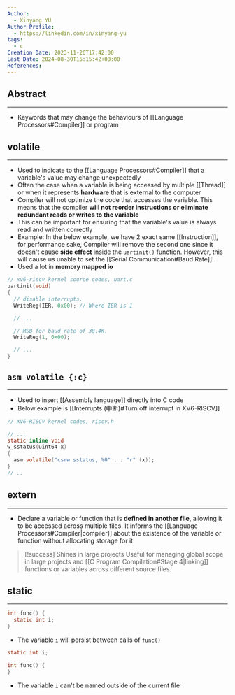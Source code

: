 ```yaml
---
Author:
  - Xinyang YU
Author Profile:
  - https://linkedin.com/in/xinyang-yu
tags:
  - c
Creation Date: 2023-11-26T17:42:00
Last Date: 2024-08-30T15:15:42+08:00
References: 
---
```

## Abstract
---
- Keywords that may change the behaviours of [[Language Processors#Compiler]] or program


## volatile
---
- Used to indicate to the [[Language Processors#Compiler]] that a variable's value may change unexpectedly
- Often the case when a variable is being accessed by multiple [[Thread]] or when it represents **hardware** that is external to the computer
- Compiler will not optimize the code that accesses the variable. This means that the compiler **will not reorder instructions or eliminate redundant reads or writes to the variable**
- This can be important for ensuring that the variable's value is always read and written correctly
- Example: In the below example, we have 2 exact same [[Instruction]], for performance sake, Compiler will remove the second one since it doesn't cause **side effect** inside the `uartinit()` function. However, this will cause us unable to set the [[Serial Communication#Baud Rate]]!
- Used a lot in **memory mapped io**
```c
// xv6-riscv kernel source codes, uart.c
uartinit(void)
{
  // disable interrupts.
  WriteReg(IER, 0x00); // Where IER is 1

  // ...

  // MSB for baud rate of 38.4K.
  WriteReg(1, 0x00);

  // ...
}
```

## `asm volatile {:c}`
---
- Used to insert [[Assembly language]] directly into C code
- Below example is [[Interrupts (中断)#Turn off interrupt in XV6-RISCV]]

```c {7}
// XV6-RISCV kernel codes, riscv.h

// ...
static inline void 
w_sstatus(uint64 x)
{
  asm volatile("csrw sstatus, %0" : : "r" (x));
}
// ..
```


## extern
---
- Declare a variable or function that is **defined in another file**, allowing it to be accessed across multiple files. It informs the [[Language Processors#Compiler|compiler]] about the existence of the variable or function without allocating storage for it

>[!success] Shines in large projects
> Useful for managing global scope in large projects and [[C Program Compilation#Stage 4|linking]] functions or variables across different source files.


## static
---
```c
int func() {
  static int i;
}
```
- The variable `i` will persist between calls of `func()`

```c
static int i;

int func() {
}
```
- The variable `i` can't be named outside of the current file